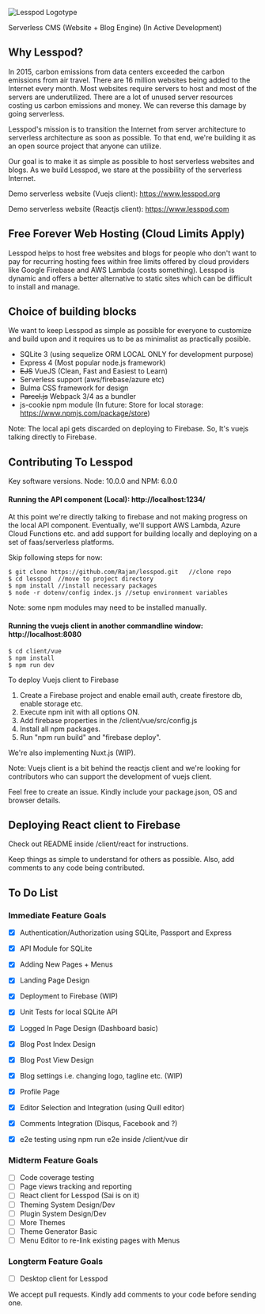 ![Lesspod Logotype](https://github.com/Tobaloidee/lesspod/blob/master/images/readme-logo.png)

Serverless CMS (Website + Blog Engine) (In Active Development)


## Why Lesspod?

In 2015, carbon emissions from data centers exceeded the carbon emissions from air travel. There are 16 million websites being added to the Internet every month. Most websites require servers to host and most of the servers are underutilized. There are a lot of unused server resources costing us carbon emissions and money. We can reverse this damage by going serverless. 

Lesspod's mission is to transition the Internet from server architecture to serverless architecture as soon as possible. To that end, we're building it as an open source project that anyone can utilize.

Our goal is to make it as simple as possible to host serverless websites and blogs. As we build Lesspod, we stare at the possibility of the serverless Internet.

Demo serverless website (Vuejs client): https://www.lesspod.org

Demo serverless website (Reactjs client): https://www.lesspod.com

## Free Forever Web Hosting (Cloud Limits Apply)

Lesspod helps to host free websites and blogs for people who don't want to pay for recurring hosting fees within free limits offered by cloud providers like Google Firebase and AWS Lambda (costs something). Lesspod is dynamic and offers a better alternative to static sites which can be difficult to install and manage.

## Choice of building blocks

We want to keep Lesspod as simple as possible for everyone to customize and build upon and it requires us to be as minimalist as practically posible.

- SQLite 3 (using sequelize ORM LOCAL ONLY for development purpose)
- Express 4 (Most popular node.js framework)
- ~~EJS~~ VueJS (Clean, Fast and Easiest to Learn)
- Serverless support (aws/firebase/azure etc)
- Bulma CSS framework for design
- ~~Parcel.js~~ Webpack 3/4 as a bundler
- js-cookie npm module (In future: Store for local storage: https://www.npmjs.com/package/store)

Note: The local api gets discarded on deploying to Firebase. So, It's vuejs talking directly to Firebase.


## Contributing To Lesspod

Key software versions. Node: 10.0.0 and NPM: 6.0.0

#### Running the API component (Local): http://localhost:1234/

At this point we're directly talking to firebase and not making progress on the local API component. Eventually, we'll support AWS Lambda, Azure Cloud Functions etc. and add support for building locally and deploying on a set of faas/serverless platforms.

Skip following steps for now:

```
$ git clone https://github.com/Rajan/lesspod.git   //clone repo
$ cd lesspod  //move to project directory
$ npm install //install necessary packages 
$ node -r dotenv/config index.js //setup environment variables
```
Note: some npm modules may need to be installed manually.

<!-- parcel index.js // not yet working -->

#### Running the vuejs client in another commandline window: http://localhost:8080

```
$ cd client/vue
$ npm install
$ npm run dev
```

To deploy Vuejs client to Firebase 

1. Create a Firebase project and enable email auth, create firestore db, enable storage etc.
2. Execute npm init with all options ON.
3. Add firebase properties in the /client/vue/src/config.js
4. Install all npm packages. 
5. Run "npm run build" and "firebase deploy".


We're also implementing Nuxt.js (WIP).

Note: Vuejs client is a bit behind the reactjs client and we're looking for contributors who can support the development of vuejs client. 


Feel free to create an issue. Kindly include your package.json, OS and browser details.


## Deploying React client to Firebase

Check out README inside /client/react for instructions.


Keep things as simple to understand for others as possible. Also, add comments to any code being contributed.

## To Do List

### Immediate Feature Goals

- [x] Authentication/Authorization using SQLite, Passport and Express
- [x] API Module for SQLite
- [x] Adding New Pages + Menus
- [x] Landing Page Design
- [x] Deployment to Firebase (WIP)
- [x] Unit Tests for local SQLite API
- [x] Logged In Page Design (Dashboard basic)
- [x] Blog Post Index Design
- [x] Blog Post View Design
- [x] Blog settings i.e. changing logo, tagline etc. (WIP)
- [x] Profile Page
- [x] Editor Selection and Integration (using Quill editor)
- [x] Comments Integration (Disqus, Facebook and ?)
- [x] e2e testing using npm run e2e inside /client/vue dir


### Midterm Feature Goals
- [ ] Code coverage testing
- [ ] Page views tracking and reporting
- [ ] React client for Lesspod (Sai is on it)
- [ ] Theming System Design/Dev
- [ ] Plugin System Design/Dev 
- [ ] More Themes 
- [ ] Theme Generator Basic 
- [ ] Menu Editor to re-link existing pages with Menus

### Longterm Feature Goals

- [ ] Desktop client for Lesspod


We accept pull requests. Kindly add comments to your code before sending one.
